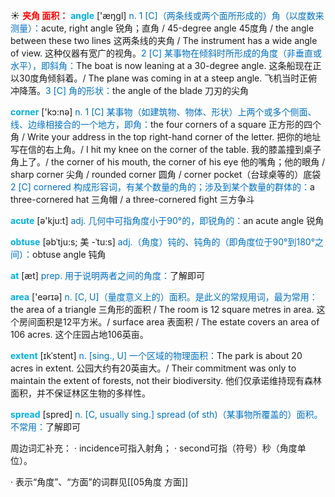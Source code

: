 ☀ <font color="red">**夹角 面积：**</font>
<font color="sky blue">**angle**</font> ['æŋɡl] 
<font color="#0070c0">n. 1 [C]（两条线或两个面所形成的）角（以度数来测量）：</font>acute, right angle 锐角；直角 / 45-degree angle 45度角 / the angle between these two lines 这两条线的夹角 / The instrument has a wide angle of view. 这种仪器有宽广的视角。<font color="#0070c0">2 [C] 某事物在倾斜时所形成的角度（非垂直或水平），即斜角：</font>The boat is now leaning at a 30-degree angle. 这条船现在正以30度角倾斜着。/ The plane was coming in at a steep angle. 飞机当时正俯冲降落。<font color="#0070c0">3 [C] 角的形状：</font>the angle of the blade 刀刃的尖角

<font color="sky blue">**corner**</font> ['kɔ:nə] 
<font color="#0070c0">n. 1 [C] 某事物（如建筑物、物体、形状）上两个或多个侧面、线、边缘相接合的一个地方，即角：</font>the four corners of a square 正方形的四个角 / Write your address in the top right-hand corner of the letter. 把你的地址写在信的右上角。/ I hit my knee on the corner of the table. 我的膝盖撞到桌子角上了。/ the corner of his mouth, the corner of his eye 他的嘴角；他的眼角 / sharp corner 尖角 / rounded corner 圆角 / corner pocket（台球桌等的）底袋 <font color="#0070c0">2 [C] cornered 构成形容词，有某个数量的角的；涉及到某个数量的群体的：</font>a three-cornered hat 三角帽 / a three-cornered fight 三方争斗

<font color="sky blue">**acute**</font> [ə'kju:t] 
<font color="#0070c0">adj. 几何中可指角度小于90°的，即锐角的：</font>an acute angle 锐角
           
<font color="sky blue">**obtuse**</font> [əbˈtju:s; 美 -ˈtu:s]
<font color="#0070c0">adj.（角度）钝的、钝角的（即角度位于90°到180°之间）：</font>obtuse angle 钝角

<font color="sky blue">**at**</font> [æt] 
<font color="#0070c0">prep. 用于说明两者之间的角度：</font>了解即可

<font color="sky blue">**area**</font> ['eərɪə] 
<font color="#0070c0">n. [C, U]（量度意义上的）面积。是此义的常规用词，最为常用：</font>the area of a triangle 三角形的面积 / The room is 12 square metres in area. 这个房间面积是12平方米。/ surface area 表面积 / The estate covers an area of 106 acres. 这个庄园占地106英亩。
           
<font color="sky blue">**extent**</font> [ɪkˈstent]
<font color="#0070c0">n. [sing., U] 一个区域的物理面积：</font>The park is about 20 acres in extent. 公园大约有20英亩大。/ Their commitment was only to maintain the extent of forests, not their biodiversity. 他们仅承诺维持现有森林面积，并不保证林区生物的多样性。

<font color="sky blue">**spread**</font> [spred] 
<font color="#0070c0">n. [C, usually sing.] spread (of sth)（某事物所覆盖的）面积。不常用：</font>了解即可

周边词汇补充：
· incidence可指入射角；
· second可指（符号）秒（角度单位）。

· 表示“角度”、“方面”的词群见[[05角度 方面]]
